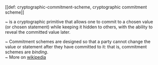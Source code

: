 [[def: cryptographic-commitment-scheme, cryptographic commitment scheme]]

~ is a cryptographic primitive that allows one to commit to a chosen value (or chosen statement) while keeping it hidden to others, with the ability to reveal the committed value later. 

~ Commitment schemes are designed so that a party cannot change the value or statement after they have committed to it: that is, commitment schemes are _binding_.  
~ More on [wikipedia](https://en.wikipedia.org/wiki/Commitment_scheme)
